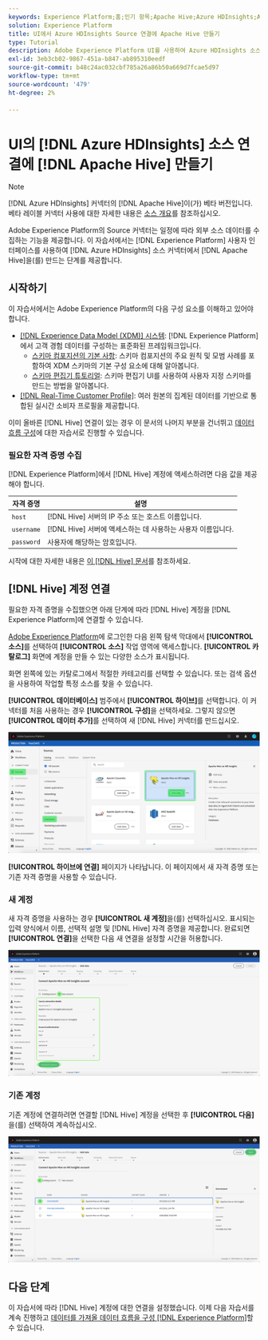 ```yaml
---
keywords: Experience Platform;홈;인기 항목;Apache Hive;Azure HDInsights;Azure hdinsights
solution: Experience Platform
title: UI에서 Azure HDInsights Source 연결에 Apache Hive 만들기
type: Tutorial
description: Adobe Experience Platform UI를 사용하여 Azure HDInsights 소스 연결에서 Apache Hive를 만드는 방법을 알아봅니다.
exl-id: 3eb3cb02-9867-451a-b847-ab895310eedf
source-git-commit: b48c24ac032cbf785a26a86b50a669d7fcae5d97
workflow-type: tm+mt
source-wordcount: '479'
ht-degree: 2%

---
```


# UI의 [!DNL Azure HDInsights] 소스 연결에 [!DNL Apache Hive] 만들기

>[!NOTE]
>
> [!DNL Azure HDInsights] 커넥터의 [!DNL Apache Hive]이(가) 베타 버전입니다. 베타 레이블 커넥터 사용에 대한 자세한 내용은 [소스 개요](../../../../home.md#terms-and-conditions)를 참조하십시오.

Adobe Experience Platform의 Source 커넥터는 일정에 따라 외부 소스 데이터를 수집하는 기능을 제공합니다. 이 자습서에서는 [!DNL Experience Platform] 사용자 인터페이스를 사용하여 [!DNL Azure HDInsights] 소스 커넥터에서 [!DNL Apache Hive]을(를) 만드는 단계를 제공합니다.

## 시작하기

이 자습서에서는 Adobe Experience Platform의 다음 구성 요소를 이해하고 있어야 합니다.

* [[!DNL Experience Data Model (XDM)] 시스템](../../../../../xdm/home.md): [!DNL Experience Platform]에서 고객 경험 데이터를 구성하는 표준화된 프레임워크입니다.
   * [스키마 컴포지션의 기본 사항](../../../../../xdm/schema/composition.md): 스키마 컴포지션의 주요 원칙 및 모범 사례를 포함하여 XDM 스키마의 기본 구성 요소에 대해 알아봅니다.
   * [스키마 편집기 튜토리얼](../../../../../xdm/tutorials/create-schema-ui.md): 스키마 편집기 UI를 사용하여 사용자 지정 스키마를 만드는 방법을 알아봅니다.
* [[!DNL Real-Time Customer Profile]](../../../../../profile/home.md): 여러 원본의 집계된 데이터를 기반으로 통합된 실시간 소비자 프로필을 제공합니다.

이미 올바른 [!DNL Hive] 연결이 있는 경우 이 문서의 나머지 부분을 건너뛰고 [데이터 흐름 구성](../../dataflow/databases.md)에 대한 자습서로 진행할 수 있습니다.

### 필요한 자격 증명 수집

[!DNL Experience Platform]에서 [!DNL Hive] 계정에 액세스하려면 다음 값을 제공해야 합니다.

| 자격 증명 | 설명 |
| ---------- | ----------- |
| `host` | [!DNL Hive] 서버의 IP 주소 또는 호스트 이름입니다. |
| `username` | [!DNL Hive] 서버에 액세스하는 데 사용하는 사용자 이름입니다. |
| `password` | 사용자에 해당하는 암호입니다. |

시작에 대한 자세한 내용은 [이 [!DNL Hive] 문서](https://cwiki.apache.org/confluence/display/Hive/Tutorial#Tutorial-GettingStarted)를 참조하세요.

## [!DNL Hive] 계정 연결

필요한 자격 증명을 수집했으면 아래 단계에 따라 [!DNL Hive] 계정을 [!DNL Experience Platform]에 연결할 수 있습니다.

[Adobe Experience Platform](https://platform.adobe.com)에 로그인한 다음 왼쪽 탐색 막대에서 **[!UICONTROL 소스]**&#x200B;를 선택하여 **[!UICONTROL 소스]** 작업 영역에 액세스합니다. **[!UICONTROL 카탈로그]** 화면에 계정을 만들 수 있는 다양한 소스가 표시됩니다.

화면 왼쪽에 있는 카탈로그에서 적절한 카테고리를 선택할 수 있습니다. 또는 검색 옵션을 사용하여 작업할 특정 소스를 찾을 수 있습니다.

**[!UICONTROL 데이터베이스]** 범주에서 **[!UICONTROL 하이브]**&#x200B;를 선택합니다. 이 커넥터를 처음 사용하는 경우 **[!UICONTROL 구성]**&#x200B;을 선택하세요. 그렇지 않으면 **[!UICONTROL 데이터 추가]**&#x200B;를 선택하여 새 [!DNL Hive] 커넥터를 만드십시오.

![카탈로그](../../../../images/tutorials/create/hive/catalog.png)

**[!UICONTROL 하이브에 연결]** 페이지가 나타납니다. 이 페이지에서 새 자격 증명 또는 기존 자격 증명을 사용할 수 있습니다.

### 새 계정

새 자격 증명을 사용하는 경우 **[!UICONTROL 새 계정]**&#x200B;을(를) 선택하십시오. 표시되는 입력 양식에서 이름, 선택적 설명 및 [!DNL Hive] 자격 증명을 제공합니다. 완료되면 **[!UICONTROL 연결]**&#x200B;을 선택한 다음 새 연결을 설정할 시간을 허용합니다.

![연결](../../../../images/tutorials/create/hive/new.png)

### 기존 계정

기존 계정에 연결하려면 연결할 [!DNL Hive] 계정을 선택한 후 **[!UICONTROL 다음]**&#x200B;을(를) 선택하여 계속하십시오.

![기존](../../../../images/tutorials/create/hive/existing.png)

## 다음 단계

이 자습서에 따라 [!DNL Hive] 계정에 대한 연결을 설정했습니다. 이제 다음 자습서를 계속 진행하고 [데이터를 가져올 데이터 흐름을 구성 [!DNL Experience Platform]](../../dataflow/databases.md)할 수 있습니다.
